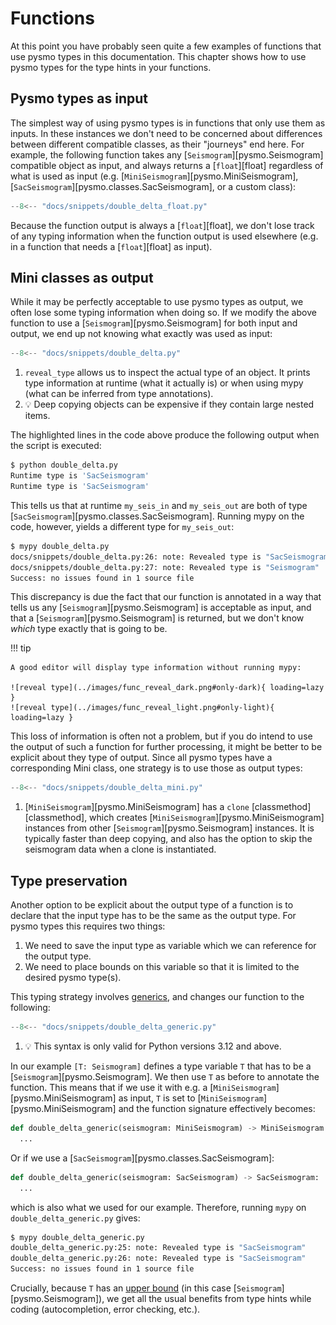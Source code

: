 # Functions

At this point you have probably seen quite a few examples of functions that
use pysmo types in this documentation. This chapter shows how to use pysmo
types for the type hints in your functions.

## Pysmo types as input

The simplest way of using pysmo types is in functions that only use them as
inputs. In these instances we don't need to be concerned about differences
between different compatible classes, as their "journeys" end here. For
example, the following function takes any [`Seismogram`][pysmo.Seismogram]
compatible object as input, and always returns a [`float`][float] regardless of
what is used as input (e.g. [`MiniSeismogram`][pysmo.MiniSeismogram],
[`SacSeismogram`][pysmo.classes.SacSeismogram], or a custom class):

```python title="double_delta_float.py"
--8<-- "docs/snippets/double_delta_float.py"
```

Because the function output is always a [`float`][float], we don't lose track
of any typing information when the function output is used elsewhere (e.g. in a
function that needs a [`float`][float] as input).

## Mini classes as output

While it may be perfectly acceptable to use pysmo types as output, we often
lose some typing information when doing so. If we modify the above function to
use a [`Seismogram`][pysmo.Seismogram] for both input and output, we end up not
knowing what exactly was used as input:

```python title="double_delta.py" hl_lines="25-26"
--8<-- "docs/snippets/double_delta.py"
```

1. `reveal_type` allows us to inspect the actual type of an object. It prints
  type information at runtime (what it actually is) or when using mypy (what
  can be inferred from type annotations).
2. :bulb: Deep copying objects can be expensive if they contain large nested
  items.

The highlighted lines in the code above produce the following output when the
script is executed:

<!-- termynal -->

```bash
$ python double_delta.py
Runtime type is 'SacSeismogram'
Runtime type is 'SacSeismogram'
```

This tells us that at runtime `my_seis_in` and `my_seis_out` are both of type
[`SacSeismogram`][pysmo.classes.SacSeismogram]. Running mypy on the code,
however, yields a different type for `my_seis_out`:

<!-- termynal -->

```bash
$ mypy double_delta.py
docs/snippets/double_delta.py:26: note: Revealed type is "SacSeismogram"
docs/snippets/double_delta.py:27: note: Revealed type is "Seismogram"
Success: no issues found in 1 source file
```

This discrepancy is due the fact that our function is annotated in a way that
tells us any [`Seismogram`][pysmo.Seismogram] is acceptable as input, and that
a [`Seismogram`][pysmo.Seismogram] is returned, but we don't know *which* type
exactly that is going to be.

!!! tip

    A good editor will display type information without running mypy:

    ![reveal type](../images/func_reveal_dark.png#only-dark){ loading=lazy }
    ![reveal type](../images/func_reveal_light.png#only-light){ loading=lazy }

This loss of information is often not a problem, but if you do intend to use
the output of such a function for further processing, it might be better to be
explicit about they type of output. Since all pysmo types have a corresponding
Mini class, one strategy is to use those as output types:

```python title="double_delta_mini.py"
--8<-- "docs/snippets/double_delta_mini.py"
```

1. [`MiniSeismogram`][pysmo.MiniSeismogram] has a `clone`
  [classmethod][classmethod], which creates
  [`MiniSeismogram`][pysmo.MiniSeismogram] instances from other
  [`Seismogram`][pysmo.Seismogram] instances. It is typically faster than deep
  copying, and also has the option to skip the seismogram data when a clone is
  instantiated.

## Type preservation

Another option to be explicit about the output type of a function is to declare
that the input type has to be the same as the output type. For pysmo types this
requires two things:

1. We need to save the input type as variable which we can reference for the
  output type.
2. We need to place bounds on this variable so that it is limited to the
  desired pysmo type(s).

This typing strategy involves
[generics](https://mypy.readthedocs.io/en/stable/generics.html), and changes
our function to the following:

```python title="double_delta_generic.py" hl_lines="7"
--8<-- "docs/snippets/double_delta_generic.py"
```

1. :bulb: This syntax is only valid for Python versions 3.12 and above.

In our example `[T: Seismogram]` defines a type variable `T` that has to be a
[`Seismogram`][pysmo.Seismogram]. We then use `T` as before to annotate the
function. This means that if we use it with e.g. a
[`MiniSeismogram`][pysmo.MiniSeismogram] as input, `T` is set to
[`MiniSeismogram`][pysmo.MiniSeismogram] and the function signature effectively
becomes:

```python
def double_delta_generic(seismogram: MiniSeismogram) -> MiniSeismogram:
  ...
```

Or if we use a [`SacSeismogram`][pysmo.classes.SacSeismogram]:

```python
def double_delta_generic(seismogram: SacSeismogram) -> SacSeismogram:
  ...
```

which is also what we used for our example. Therefore, running `mypy` on
`double_delta_generic.py` gives:

<!-- termynal -->

```bash
$ mypy double_delta_generic.py
double_delta_generic.py:25: note: Revealed type is "SacSeismogram"
double_delta_generic.py:26: note: Revealed type is "SacSeismogram"
Success: no issues found in 1 source file
```

Crucially, because `T` has an
[upper bound](https://mypy.readthedocs.io/en/stable/generics.html#type-variables-with-upper-bounds)
(in this case [`Seismogram`][pysmo.Seismogram]),
we get all the usual benefits from type hints while coding (autocompletion,
error checking, etc.).
